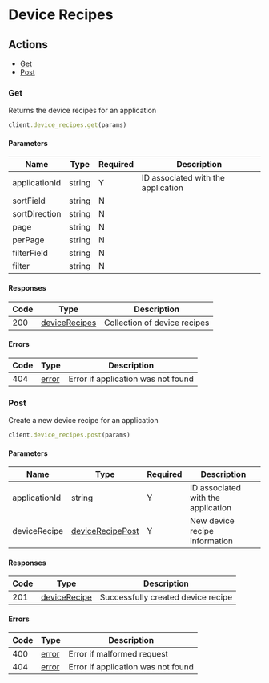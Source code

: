 # Device Recipes

## Actions

*   [Get](#get)
*   [Post](#post)

### Get

Returns the device recipes for an application

```ruby
client.device_recipes.get(params)
```

#### Parameters

| Name | Type | Required | Description |
| ---- | ---- | -------- | ----------- |
| applicationId | string | Y | ID associated with the application |
| sortField | string | N |  |
| sortDirection | string | N |  |
| page | string | N |  |
| perPage | string | N |  |
| filterField | string | N |  |
| filter | string | N |  |

#### Responses

| Code | Type | Description |
| ---- | ---- | ----------- |
| 200 | [deviceRecipes](_schemas.md#devicerecipes) | Collection of device recipes |

#### Errors

| Code | Type | Description |
| ---- | ---- | ----------- |
| 404 | [error](_schemas.md#error) | Error if application was not found |

### Post

Create a new device recipe for an application

```ruby
client.device_recipes.post(params)
```

#### Parameters

| Name | Type | Required | Description |
| ---- | ---- | -------- | ----------- |
| applicationId | string | Y | ID associated with the application |
| deviceRecipe | [deviceRecipePost](_schemas.md#devicerecipepost) | Y | New device recipe information |

#### Responses

| Code | Type | Description |
| ---- | ---- | ----------- |
| 201 | [deviceRecipe](_schemas.md#devicerecipe) | Successfully created device recipe |

#### Errors

| Code | Type | Description |
| ---- | ---- | ----------- |
| 400 | [error](_schemas.md#error) | Error if malformed request |
| 404 | [error](_schemas.md#error) | Error if application was not found |
